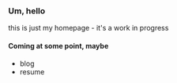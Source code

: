 ### Um, hello
this is just my homepage - it's a work in progress

#### Coming at some point, maybe
- blog
- resume
